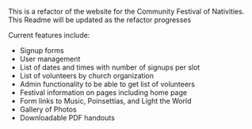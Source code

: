 This is a refactor of the website for the Community Festival of Nativities.
This Readme will be updated as the refactor progresses

Current features include:

- Signup forms
- User management
- List of dates and times with number of signups per slot
- List of volunteers by church organization
- Admin functionality to be able to get list of volunteers
- Festival information on pages including home page
- Form links to Music, Poinsettias, and Light the World
- Gallery of Photos
- Downloadable PDF handouts
